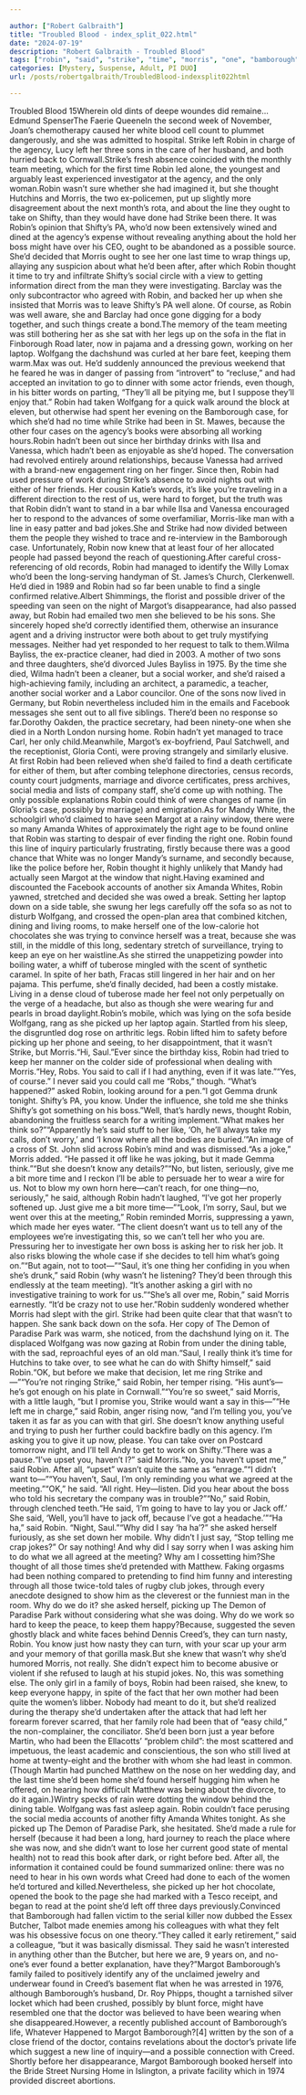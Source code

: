 ```yaml
---

author: ["Robert Galbraith"]
title: "Troubled Blood - index_split_022.html"
date: "2024-07-19"
description: "Robert Galbraith - Troubled Blood"
tags: ["robin", "said", "strike", "time", "morris", "one", "bamborough", "white", "shifty", "margot", "son", "thought", "wolfgang", "found", "left", "agency", "meeting", "social", "case", "want", "keep", "made", "got", "know", "say"]
categories: [Mystery, Suspense, Adult, PI DUO]
url: /posts/robertgalbraith/TroubledBlood-indexsplit022html

---
```



Troubled Blood
15Wherein old dints of deepe woundes did remaine…Edmund SpenserThe Faerie QueeneIn the second week of November, Joan’s chemotherapy caused her white blood cell count to plummet dangerously, and she was admitted to hospital. Strike left Robin in charge of the agency, Lucy left her three sons in the care of her husband, and both hurried back to Cornwall.Strike’s fresh absence coincided with the monthly team meeting, which for the first time Robin led alone, the youngest and arguably least experienced investigator at the agency, and the only woman.Robin wasn’t sure whether she had imagined it, but she thought Hutchins and Morris, the two ex-policemen, put up slightly more disagreement about the next month’s rota, and about the line they ought to take on Shifty, than they would have done had Strike been there. It was Robin’s opinion that Shifty’s PA, who’d now been extensively wined and dined at the agency’s expense without revealing anything about the hold her boss might have over his CEO, ought to be abandoned as a possible source. She’d decided that Morris ought to see her one last time to wrap things up, allaying any suspicion about what he’d been after, after which Robin thought it time to try and infiltrate Shifty’s social circle with a view to getting information direct from the man they were investigating. Barclay was the only subcontractor who agreed with Robin, and backed her up when she insisted that Morris was to leave Shifty’s PA well alone. Of course, as Robin was well aware, she and Barclay had once gone digging for a body together, and such things create a bond.The memory of the team meeting was still bothering her as she sat with her legs up on the sofa in the flat in Finborough Road later, now in pajama and a dressing gown, working on her laptop. Wolfgang the dachshund was curled at her bare feet, keeping them warm.Max was out. He’d suddenly announced the previous weekend that he feared he was in danger of passing from “introvert” to “recluse,” and had accepted an invitation to go to dinner with some actor friends, even though, in his bitter words on parting, “They’ll all be pitying me, but I suppose they’ll enjoy that.” Robin had taken Wolfgang for a quick walk around the block at eleven, but otherwise had spent her evening on the Bamborough case, for which she’d had no time while Strike had been in St. Mawes, because the other four cases on the agency’s books were absorbing all working hours.Robin hadn’t been out since her birthday drinks with Ilsa and Vanessa, which hadn’t been as enjoyable as she’d hoped. The conversation had revolved entirely around relationships, because Vanessa had arrived with a brand-new engagement ring on her finger. Since then, Robin had used pressure of work during Strike’s absence to avoid nights out with either of her friends. Her cousin Katie’s words, it’s like you’re traveling in a different direction to the rest of us, were hard to forget, but the truth was that Robin didn’t want to stand in a bar while Ilsa and Vanessa encouraged her to respond to the advances of some overfamiliar, Morris-like man with a line in easy patter and bad jokes.She and Strike had now divided between them the people they wished to trace and re-interview in the Bamborough case. Unfortunately, Robin now knew that at least four of her allocated people had passed beyond the reach of questioning.After careful cross-referencing of old records, Robin had managed to identify the Willy Lomax who’d been the long-serving handyman of St. James’s Church, Clerkenwell. He’d died in 1989 and Robin had so far been unable to find a single confirmed relative.Albert Shimmings, the florist and possible driver of the speeding van seen on the night of Margot’s disappearance, had also passed away, but Robin had emailed two men she believed to be his sons. She sincerely hoped she’d correctly identified them, otherwise an insurance agent and a driving instructor were both about to get truly mystifying messages. Neither had yet responded to her request to talk to them.Wilma Bayliss, the ex-practice cleaner, had died in 2003. A mother of two sons and three daughters, she’d divorced Jules Bayliss in 1975. By the time she died, Wilma hadn’t been a cleaner, but a social worker, and she’d raised a high-achieving family, including an architect, a paramedic, a teacher, another social worker and a Labor councilor. One of the sons now lived in Germany, but Robin nevertheless included him in the emails and Facebook messages she sent out to all five siblings. There’d been no response so far.Dorothy Oakden, the practice secretary, had been ninety-one when she died in a North London nursing home. Robin hadn’t yet managed to trace Carl, her only child.Meanwhile, Margot’s ex-boyfriend, Paul Satchwell, and the receptionist, Gloria Conti, were proving strangely and similarly elusive. At first Robin had been relieved when she’d failed to find a death certificate for either of them, but after combing telephone directories, census records, county court judgments, marriage and divorce certificates, press archives, social media and lists of company staff, she’d come up with nothing. The only possible explanations Robin could think of were changes of name (in Gloria’s case, possibly by marriage) and emigration.As for Mandy White, the schoolgirl who’d claimed to have seen Margot at a rainy window, there were so many Amanda Whites of approximately the right age to be found online that Robin was starting to despair of ever finding the right one. Robin found this line of inquiry particularly frustrating, firstly because there was a good chance that White was no longer Mandy’s surname, and secondly because, like the police before her, Robin thought it highly unlikely that Mandy had actually seen Margot at the window that night.Having examined and discounted the Facebook accounts of another six Amanda Whites, Robin yawned, stretched and decided she was owed a break. Setting her laptop down on a side table, she swung her legs carefully off the sofa so as not to disturb Wolfgang, and crossed the open-plan area that combined kitchen, dining and living rooms, to make herself one of the low-calorie hot chocolates she was trying to convince herself was a treat, because she was still, in the middle of this long, sedentary stretch of surveillance, trying to keep an eye on her waistline.As she stirred the unappetizing powder into boiling water, a whiff of tuberose mingled with the scent of synthetic caramel. In spite of her bath, Fracas still lingered in her hair and on her pajama. This perfume, she’d finally decided, had been a costly mistake. Living in a dense cloud of tuberose made her feel not only perpetually on the verge of a headache, but also as though she were wearing fur and pearls in broad daylight.Robin’s mobile, which was lying on the sofa beside Wolfgang, rang as she picked up her laptop again. Startled from his sleep, the disgruntled dog rose on arthritic legs. Robin lifted him to safety before picking up her phone and seeing, to her disappointment, that it wasn’t Strike, but Morris.“Hi, Saul.”Ever since the birthday kiss, Robin had tried to keep her manner on the colder side of professional when dealing with Morris.“Hey, Robs. You said to call if I had anything, even if it was late.”“Yes, of course.” I never said you could call me “Robs,” though. “What’s happened?” asked Robin, looking around for a pen.“I got Gemma drunk tonight. Shifty’s PA, you know. Under the influence, she told me she thinks Shifty’s got something on his boss.”Well, that’s hardly news, thought Robin, abandoning the fruitless search for a writing implement.“What makes her think so?”“Apparently he’s said stuff to her like, ‘Oh, he’ll always take my calls, don’t worry,’ and ‘I know where all the bodies are buried.’”An image of a cross of St. John slid across Robin’s mind and was dismissed.“As a joke,” Morris added. “He passed it off like he was joking, but it made Gemma think.”“But she doesn’t know any details?”“No, but listen, seriously, give me a bit more time and I reckon I’ll be able to persuade her to wear a wire for us. Not to blow my own horn here—can’t reach, for one thing—no, seriously,” he said, although Robin hadn’t laughed, “I’ve got her properly softened up. Just give me a bit more time—”“Look, I’m sorry, Saul, but we went over this at the meeting,” Robin reminded Morris, suppressing a yawn, which made her eyes water. “The client doesn’t want us to tell any of the employees we’re investigating this, so we can’t tell her who you are. Pressuring her to investigate her own boss is asking her to risk her job. It also risks blowing the whole case if she decides to tell him what’s going on.”“But again, not to toot—”“Saul, it’s one thing her confiding in you when she’s drunk,” said Robin (why wasn’t he listening? They’d been through this endlessly at the team meeting). “It’s another asking a girl with no investigative training to work for us.”“She’s all over me, Robin,” said Morris earnestly. “It’d be crazy not to use her.”Robin suddenly wondered whether Morris had slept with the girl. Strike had been quite clear that that wasn’t to happen. She sank back down on the sofa. Her copy of The Demon of Paradise Park was warm, she noticed, from the dachshund lying on it. The displaced Wolfgang was now gazing at Robin from under the dining table, with the sad, reproachful eyes of an old man.“Saul, I really think it’s time for Hutchins to take over, to see what he can do with Shifty himself,” said Robin.“OK, but before we make that decision, let me ring Strike and—”“You’re not ringing Strike,” said Robin, her temper rising. “His aunt’s—he’s got enough on his plate in Cornwall.”“You’re so sweet,” said Morris, with a little laugh, “but I promise you, Strike would want a say in this—”“He left me in charge,” said Robin, anger rising now, “and I’m telling you, you’ve taken it as far as you can with that girl. She doesn’t know anything useful and trying to push her further could backfire badly on this agency. I’m asking you to give it up now, please. You can take over on Postcard tomorrow night, and I’ll tell Andy to get to work on Shifty.”There was a pause.“I’ve upset you, haven’t I?” said Morris.“No, you haven’t upset me,” said Robin. After all, “upset” wasn’t quite the same as “enrage.”“I didn’t want to—”“You haven’t, Saul, I’m only reminding you what we agreed at the meeting.”“OK,” he said. “All right. Hey—listen. Did you hear about the boss who told his secretary the company was in trouble?”“No,” said Robin, through clenched teeth.“He said, ‘I’m going to have to lay you or Jack off.’ She said, ‘Well, you’ll have to jack off, because I’ve got a headache.’”“Ha ha,” said Robin. “Night, Saul.”“Why did I say ‘ha ha’?” she asked herself furiously, as she set down her mobile. Why didn’t I just say, “Stop telling me crap jokes?” Or say nothing! And why did I say sorry when I was asking him to do what we all agreed at the meeting? Why am I cossetting him?She thought of all those times she’d pretended with Matthew. Faking orgasms had been nothing compared to pretending to find him funny and interesting through all those twice-told tales of rugby club jokes, through every anecdote designed to show him as the cleverest or the funniest man in the room. Why do we do it? she asked herself, picking up The Demon of Paradise Park without considering what she was doing. Why do we work so hard to keep the peace, to keep them happy?Because, suggested the seven ghostly black and white faces behind Dennis Creed’s, they can turn nasty, Robin.
You know just how nasty they can turn, with your scar up your arm and your memory of that gorilla mask.But she knew that wasn’t why she’d humored Morris, not really. She didn’t expect him to become abusive or violent if she refused to laugh at his stupid jokes. No, this was something else. The only girl in a family of boys, Robin had been raised, she knew, to keep everyone happy, in spite of the fact that her own mother had been quite the women’s libber. Nobody had meant to do it, but she’d realized during the therapy she’d undertaken after the attack that had left her forearm forever scarred, that her family role had been that of “easy child,” the non-complainer, the conciliator. She’d been born just a year before Martin, who had been the Ellacotts’ “problem child”: the most scattered and impetuous, the least academic and conscientious, the son who still lived at home at twenty-eight and the brother with whom she had least in common. (Though Martin had punched Matthew on the nose on her wedding day, and the last time she’d been home she’d found herself hugging him when he offered, on hearing how difficult Matthew was being about the divorce, to do it again.)Wintry specks of rain were dotting the window behind the dining table. Wolfgang was fast asleep again. Robin couldn’t face perusing the social media accounts of another fifty Amanda Whites tonight. As she picked up The Demon of Paradise Park, she hesitated. She’d made a rule for herself (because it had been a long, hard journey to reach the place where she was now, and she didn’t want to lose her current good state of mental health) not to read this book after dark, or right before bed. After all, the information it contained could be found summarized online: there was no need to hear in his own words what Creed had done to each of the women he’d tortured and killed.Nevertheless, she picked up her hot chocolate, opened the book to the page she had marked with a Tesco receipt, and began to read at the point she’d left off three days previously.Convinced that Bamborough had fallen victim to the serial killer now dubbed the Essex Butcher, Talbot made enemies among his colleagues with what they felt was his obsessive focus on one theory.“They called it early retirement,” said a colleague, “but it was basically dismissal. They said he wasn’t interested in anything other than the Butcher, but here we are, 9 years on, and no-one’s ever found a better explanation, have they?”Margot Bamborough’s family failed to positively identify any of the unclaimed jewelry and underwear found in Creed’s basement flat when he was arrested in 1976, although Bamborough’s husband, Dr. Roy Phipps, thought a tarnished silver locket which had been crushed, possibly by blunt force, might have resembled one that the doctor was believed to have been wearing when she disappeared.However, a recently published account of Bamborough’s life, Whatever Happened to Margot Bamborough?[4] written by the son of a close friend of the doctor, contains revelations about the doctor’s private life which suggest a new line of inquiry—and a possible connection with Creed. Shortly before her disappearance, Margot Bamborough booked herself into the Bride Street Nursing Home in Islington, a private facility which in 1974 provided discreet abortions.
